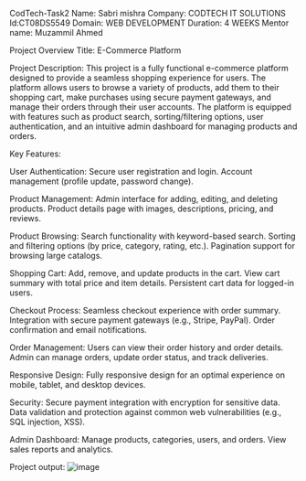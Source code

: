 CodTech-Task2
Name: Sabri mishra Company: CODTECH IT SOLUTIONS Id:CT08DS5549 Domain: WEB DEVELOPMENT Duration: 4 WEEKS
Mentor name: Muzammil Ahmed

Project Overview Title: E-Commerce Platform

Project Description: This project is a fully functional e-commerce platform designed to provide a seamless shopping experience for users. The platform allows users to browse a variety of products, add them to their shopping cart, make purchases using secure payment gateways, and manage their orders through their user accounts. The platform is equipped with features such as product search, sorting/filtering options, user authentication, and an intuitive admin dashboard for managing products and orders.

Key Features:

User Authentication: Secure user registration and login. Account management (profile update, password change).

Product Management: Admin interface for adding, editing, and deleting products. Product details page with images, descriptions, pricing, and reviews.

Product Browsing: Search functionality with keyword-based search. Sorting and filtering options (by price, category, rating, etc.). Pagination support for browsing large catalogs.

Shopping Cart: Add, remove, and update products in the cart. View cart summary with total price and item details. Persistent cart data for logged-in users.

Checkout Process: Seamless checkout experience with order summary. Integration with secure payment gateways (e.g., Stripe, PayPal). Order confirmation and email notifications.

Order Management: Users can view their order history and order details. Admin can manage orders, update order status, and track deliveries.

Responsive Design: Fully responsive design for an optimal experience on mobile, tablet, and desktop devices.

Security: Secure payment integration with encryption for sensitive data. Data validation and protection against common web vulnerabilities (e.g., SQL injection, XSS).

Admin Dashboard: Manage products, categories, users, and orders. View sales reports and analytics.

Project output:
![image](https://github.com/user-attachments/assets/ef466b4b-229c-4d82-a749-5918deba93b1)
